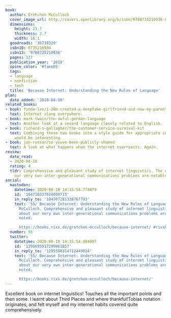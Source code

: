 ```yaml
---
book:
  author: Gretchen McCulloch
  cover_image_url: http://covers.openlibrary.org/b/isbn/9780735210936-L.jpg
  dimensions:
    height: 23.7
    thickness: 2.7
    width: 16.1
  goodreads: '36739320'
  isbn10: 0735210934
  isbn13: '9780735210936'
  pages: 327
  publication_year: '2019'
  spine_color: '#faee05'
  tags:
  - language
  - nonfiction
  - tech
  title: 'Because Internet: Understanding the New Rules of Language'
plan:
  date_added: '2020-04-18'
related_books:
- book: fonda-lee/i-28m-created-a-deepfake-girlfriend-and-now-my-parents-think-were-getting-married
  text: Internet slang everywhere.
- book: mark-twain/the-awful-german-language
  text: Another look at a second language closely related to English.
- book: richard-s-gallagher/the-customer-service-survival-kit
  text: Combining these two books into a style guide for appropriate communication
    would be interesting.
- book: jon-ronson/so-youve-been-publicly-shamed
  text: A look at what happens when the internet overreacts. Again.
review:
  date_read:
  - 2020-04-18
  rating: 4
  tldr: Comprehensive and pleasant study of internet linguistics. The details about
    our very own inter-generational communications problems are notable and noted.
social:
  mastodon:
    datetime: 2020-08-18 14:15:54.774879
    id: '104710337634098715'
    in_reply_to: '104707281338767793'
    text: '55/ Because Internet: Understanding the New Rules of Language by Gretchen
      McCulloch. Comprehensive and pleasant study of internet linguistics. The details
      about our very own inter-generational communications problems are notable and
      noted.

      https://books.rixx.de/gretchen-mcculloch/because-internet/ #rixxReads'
  number: 55
  twitter:
    datetime: 2020-08-18 14:15:54.404097
    id: '1295695917299961857'
    in_reply_to: '1295500314712449024'
    text: '55/ Because Internet: Understanding the New Rules of Language by Gretchen
      McCulloch. Comprehensive and pleasant study of internet linguistics. The details
      about our very own inter-generational communications problems are notable and
      noted.

      https://books.rixx.de/gretchen-mcculloch/because-internet/'
---
```


Excellent book on internet linguistics! Touches all the important points and then some. I learnt about Third Places and where thankful!Tobias notation originates, and felt myself and my internet habits covered quite comprehensively.
